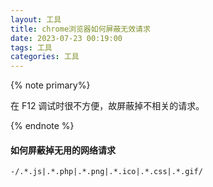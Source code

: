```yaml
---
layout: 工具
title: chrome浏览器如何屏蔽无效请求
date: 2023-07-23 00:19:00
tags: 工具
categories: 工具
---
```


{% note primary%}

在 F12 调试时很不方便，故屏蔽掉不相关的请求。

{% endnote %}

<!-- more -->
#### 如何屏蔽掉无用的网络请求
```
-/.*.js|.*.php|.*.png|.*.ico|.*.css|.*.gif/
```